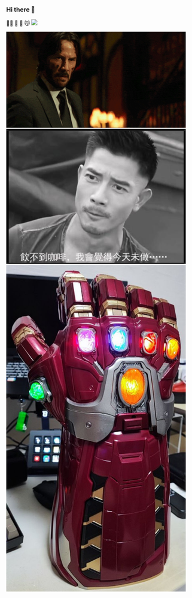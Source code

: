 ### Hi there 👋
😶‍🌫️
🤠
🤖
😽
<img src="https://media.giphy.com/media/WUlplcMpOCEmTGBtBW/giphy.gif" width="30">

<img src="https://github.com/cmmongyishen/cmmongyishen/blob/bf06d19a2b3658e6731a91fc7491cf70bb7c08cb/giphy.gif" width="480">

<img src="https://github.com/cmmongyishen/cmmongyishen/blob/aa3d0f5bdca354a052e9cb06ab13ed3446c0ab14/coffee.PNG" width="480">

<img src="https://github.com/cmmongyishen/cmmongyishen/blob/aa3d0f5bdca354a052e9cb06ab13ed3446c0ab14/thanos.jpg" width="480">

<!--
**cmmongyishen/cmmongyishen** is a ✨ _special_ ✨ repository because its `README.md` (this file) appears on your GitHub profile.

<iframe src="https://giphy.com/embed/26xBN6I5tVKveX2wg" width="480" height="256" frameBorder="0" class="giphy-embed" allowFullScreen></iframe><p><a href="https://giphy.com/gifs/johnwick2-lionsgate-john-wick-26xBN6I5tVKveX2wg">via GIPHY</a></p>
Here are some ideas to get you started:

- 🔭 I’m currently working on ...
- 🌱 I’m currently learning ...
- 👯 I’m looking to collaborate on ...
- 🤔 I’m looking for help with ...
- 💬 Ask me about ...
- 📫 How to reach me: ...
- 😄 Pronouns: ...
- ⚡ Fun fact: ...
-->
